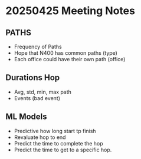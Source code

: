 # 20250425 Meeting Notes
## PATHS
- Frequency of Paths
- Hope that N400 has common paths (type)
- Each office could have their own path (office)

## Durations Hop
- Avg, std, min, max path
- Events (bad event)

## ML Models
 - Predictive how long start tp finish
 - Revaluate hop to end
 - Predict the time to complete the hop
 - Predict the time to get to a specific hop. 